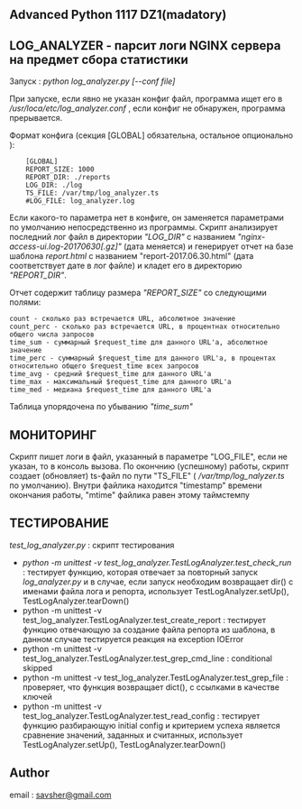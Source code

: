 ## Advanced Python 1117 DZ1(madatory)
## LOG_ANALYZER - парсит логи NGINX сервера на предмет сбора статистики

Запуск :  _python log_analyzer.py \[--conf file\]_

При запуске, если явно не указан конфиг файл, программа ищет его в _/usr/loca/etc/log_analyzer.conf_ , 
если конфиг не обнаружен, программа прерывается.

Формат конфига (секция \[GLOBAL\] обязательна, остальное опционально  ):
```
    [GLOBAL]
    REPORT_SIZE: 1000
    REPORT_DIR: ./reports
    LOG_DIR: ./log
    TS_FILE: /var/tmp/log_analyzer.ts
    #LOG_FILE: log_analyzer.log
```
Если какого-то параметра нет в конфиге, он заменяется параметрами по умолчанию непосредственно из программы.
Скрипт анализирует последний лог файл в директории _"LOG_DIR"_ с названием _"nginx-access-ui.log-20170630\[.gz\]"_
(дата меняется) и генерирует отчет на базе шаблона _report.html_ с названием "report-2017.06.30.html"
(дата соответствует дате в лог файле) и кладет его в директорию _"REPORT_DIR"_.

Отчет содержит таблицу размерa _"REPORT_SIZE"_ со следующими полями:
``` 
count - сколько раз встречается URL, абсолютное значение
count_perc - сколько раз встречается URL, в процентнах относительно общего числа запросов
time_sum - суммарный $request_time для данного URL'а, абсолютное значение
time_perc - суммарный $request_time для данного URL'а, в процентах относительно общего $request_time всех запросов
time_avg - средний $request_time для данного URL'а
time_max - максимальный $request_time для данного URL'а
time_med - медиана $request_time для данного URL'а
```
Таблица упорядочена по убыванию _"time_sum"_


## МОНИТОРИНГ
Скрипт пишет логи в файл, указанный в параметре "LOG_FILE", если не указан, то в консоль вызова. По окончнию (успешному)
работы, скрипт создает (обновляет) ts-файл по пути "TS_FILE" ( _/var/tmp/log_nalyzer.ts_ по умолчанию).
Внутри файлика находится "timestamp" времени окончания работы, "mtime" файлика равен этому таймстемпу


## ТЕСТИРОВАНИЕ
_test_log_analyzer.py_ :  скрипт тестирования
* _python -m unittest -v test_log_analyzer.TestLogAnalyzer.test_check_run_ : тестирует функцию, 
которая отвечает за повторный запуск _log_analyzer.py_ и в случае, если запуск необходим
    возвращает dir() с именами файла лога и репорта, использует TestLogAnalyzer.setUp(), TestLogAnalyzer.tearDown()
* python -m unittest -v test_log_analyzer.TestLogAnalyzer.test_create_report :
    тестирует функцию отвечающую за создание файла репорта из шаблона, в данном случае тестируется реакция на
    exception IOError
* python -m unittest -v test_log_analyzer.TestLogAnalyzer.test_grep_cmd_line :
    conditional skipped
* python -m unittest -v test_log_analyzer.TestLogAnalyzer.test_grep_file :
    проверяет, что функция возвращает dict(), с ссылками в качестве ключей
* python -m unittest -v test_log_analyzer.TestLogAnalyzer.test_read_config :
    тестирует функцию разбирающую initial config и критерием успеха является сравнение
     значений, заданных и считанных, использует TestLogAnalyzer.setUp(), TestLogAnalyzer.tearDown()

## Author
email : savsher@gmail.com
